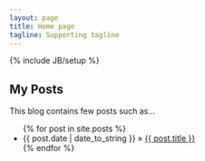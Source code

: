 ```yaml
---
layout: page
title: Home page
tagline: Supporting tagline
---
```

{% include JB/setup %}

    
## My Posts

This blog contains few posts such as...

<ul class="posts">
  {% for post in site.posts %}
    <li><span>{{ post.date | date_to_string }}</span> &raquo; <a href="{{ BASE_PATH }}{{ post.url }}">{{ post.title }}</a></li>
  {% endfor %}
</ul>



